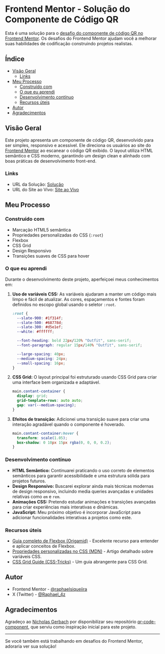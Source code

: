 # Frontend Mentor - Solução do Componente de Código QR

Esta é uma solução para o [desafio do componente de código QR no Frontend Mentor](https://www.frontendmentor.io/challenges/qr-code-component-iux_sIO_H). Os desafios do Frontend Mentor ajudam você a melhorar suas habilidades de codificação construindo projetos realistas.

## Índice

- [Visão Geral](#visão-geral)
  - [Links](#links)
- [Meu Processo](#meu-processo)
  - [Construído com](#construído-com)
  - [O que eu aprendi](#o-que-eu-aprendi)
  - [Desenvolvimento contínuo](#desenvolvimento-contínuo)
  - [Recursos úteis](#recursos-úteis)
- [Autor](#autor)
- [Agradecimentos](#agradecimentos)

## Visão Geral

Este projeto apresenta um componente de código QR, desenvolvido para ser simples, responsivo e acessível. Ele direciona os usuários ao site do [Frontend Mentor](https://www.frontendmentor.io/) ao escanear o código QR exibido. O layout utiliza HTML semântico e CSS moderno, garantindo um design clean e alinhado com boas práticas de desenvolvimento front-end.

### Links

- URL da Solução: [Solução](https://www.frontendmentor.io/solutions/qr-code-component-using-css-grid-and-variables-PJLcAKFpW)
- URL do Site ao Vivo: [Site ao Vivo](https://raphaelsiqueiira.github.io/qr-code-component-main/)

## Meu Processo

### Construído com

- Marcação HTML5 semântica
- Propriedades personalizadas do CSS (`:root`)
- Flexbox
- CSS Grid
- Design Responsivo
- Transições suaves de CSS para hover

### O que eu aprendi

Durante o desenvolvimento deste projeto, aperfeiçoei meus conhecimentos em:

1. **Uso de variáveis CSS:** As variáveis ajudaram a manter um código mais limpo e fácil de atualizar. As cores, espaçamentos e fontes foram definidos no escopo global usando o seletor `:root`.

   ```css
   :root {
     --slate-900: #1f314f;
     --slate-500: #68778d;
     --slate-300: #d5e1ef;
     --white: #ffffff;

     --font-heading: bold 22px/120% "Outfit", sans-serif;
     --font-paragraph: regular 15px/140% "Outfit", sans-serif;

     --large-spacing: 40px;
     --medium-spacing: 24px;
     --small-spacing: 16px;
   }
   ```

2. **CSS Grid:** O layout principal foi estruturado usando CSS Grid para criar uma interface bem organizada e adaptável.

   ```css
   main.contant-container {
     display: grid;
     grid-template-rows: auto auto;
     gap: var(--medium-spacing);
   }
   ```

3. **Efeitos de transição:** Adicionei uma transição suave para criar uma interação agradável quando o componente é hoverado.

   ```css
   main.contant-container:hover {
     transform: scale(1.05);
     box-shadow: 0 10px 15px rgba(0, 0, 0, 0.2);
   }
   ```

### Desenvolvimento contínuo

- **HTML Semântico:** Continuarei praticando o uso correto de elementos semânticos para garantir acessibilidade e uma estrutura sólida para projetos futuros.
- **Design Responsivo:** Buscarei explorar ainda mais técnicas modernas de design responsivo, incluindo media queries avançadas e unidades relativas como `em` e `rem`.
- **Animações CSS:** Pretendo estudar animações e transições avançadas para criar experiências mais interativas e dinâmicas.
- **JavaScript:** Meu próximo objetivo é incorporar JavaScript para adicionar funcionalidades interativas a projetos como este.

### Recursos úteis

- [Guia completo de Flexbox (Origamid)](https://origamid.com/projetos/flexbox-guia-completo/) - Excelente recurso para entender e aplicar conceitos de Flexbox.
- [Propriedades personalizadas no CSS (MDN)](https://developer.mozilla.org/pt-BR/docs/Web/CSS/Using_CSS_custom_properties) - Artigo detalhado sobre variáveis CSS.
- [CSS Grid Guide (CSS-Tricks)](https://css-tricks.com/snippets/css/complete-guide-grid/) - Um guia abrangente para CSS Grid.

## Autor

- Frontend Mentor - [@raphaelsiqueiira](https://www.frontendmentor.io/profile/raphaelsiqueiira)
- X (Twitter) - [@Raphael_4z](https://x.com/Raphael_4z)

## Agradecimentos

Agradeço ao [Nicholas Gerbach](https://github.com/Nick-Gersbach) por disponibilizar seu repositório [qr-code-component](https://github.com/Practical-Web-Dev/qr-code-component), que serviu como inspiração inicial para este projeto.

---

Se você também está trabalhando em desafios do Frontend Mentor, adoraria ver sua solução!